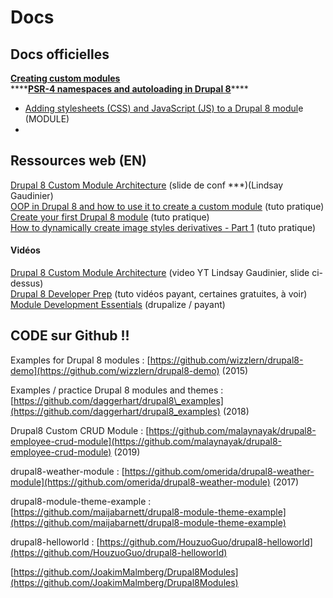 # Docs

## Docs officielles

[**Creating custom modules**](https://www.drupal.org/docs/8/creating-custom-modules)  
****[**PSR-4 namespaces and autoloading in Drupal 8**](https://www.drupal.org/docs/develop/standards/psr-4-namespaces-and-autoloading-in-drupal-8)\*\*\*\*

* [Adding stylesheets \(CSS\) and JavaScript \(JS\) to a Drupal 8 modul](https://www.drupal.org/docs/8/creating-custom-modules/adding-stylesheets-css-and-javascript-js-to-a-drupal-8-module)e \(MODULE\)
* 
## Ressources web \(EN\)

[Drupal 8 Custom Module Architecture](https://legaudinier.github.io/Custom-Module-Presentation/#/) \(slide de conf \*\*\*\)\(Lindsay Gaudinier\)  
[OOP in Drupal 8 and how to use it to create a custom module](https://www.adcisolutions.com/knowledge/oop-drupal-8-and-how-use-it-create-custom-module) \(tuto pratique\)  
[Create your first Drupal 8 module](https://befused.com/drupal/first-drupal8-module) \(tuto pratique\)  
[How to dynamically create image styles derivatives - Part 1](https://drupalsun.com/john-svensson/2018/06/11/how-dynamically-create-image-styles-derivatives-part-1) \(tuto pratique\)

#### Vidéos

[Drupal 8 Custom Module Architecture](https://www.youtube.com/watch?v=xJ0FA-0102s) \(video YT Lindsay Gaudinier, slide ci-dessus\)[  
Drupal 8 Developer Prep](https://buildamodule.com/collection/drupal-8-developer-prep) \(tuto vidéos payant, certaines gratuites, à voir\)  
[Module Development Essentials](https://drupalize.me/series/module-development-essentials) \(drupalize / payant\)

## CODE sur Github !!

Examples for Drupal 8 modules : [https://github.com/wizzlern/drupal8-demo](https://github.com/wizzlern/drupal8-demo) \(2015\)

Examples / practice Drupal 8 modules and themes : [https://github.com/daggerhart/drupal8\_examples](https://github.com/daggerhart/drupal8_examples) \(2018\)

Drupal8 Custom CRUD Module : [https://github.com/malaynayak/drupal8-employee-crud-module](https://github.com/malaynayak/drupal8-employee-crud-module) \(2019\)

drupal8-weather-module : [https://github.com/omerida/drupal8-weather-module](https://github.com/omerida/drupal8-weather-module) \(2017\)

drupal8-module-theme-example : [https://github.com/maijabarnett/drupal8-module-theme-example](https://github.com/maijabarnett/drupal8-module-theme-example)

drupal8-helloworld : [https://github.com/HouzuoGuo/drupal8-helloworld](https://github.com/HouzuoGuo/drupal8-helloworld)

[https://github.com/JoakimMalmberg/Drupal8Modules](https://github.com/JoakimMalmberg/Drupal8Modules)

